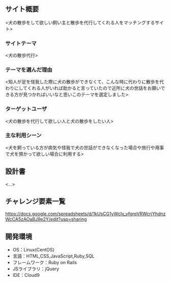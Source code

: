 # <dog worker>

## サイト概要
<犬の散歩をして欲しい飼い主と散歩を代行してくれる人をマッチングするサイト>

### サイトテーマ
<犬の散歩代行>

### テーマを選んだ理由
<知人が足を怪我した際に犬の散歩ができなくて、こんな時に代わりに散歩を代わりにしてくれる人がいれば助かると言っていたので近所に犬の世話をお願いできる方が見つかればいいなと思いこのテーマを選定しました>

### ターゲットユーザ
<犬の散歩を代行して欲しい人と犬の散歩をしたい人>

### 主な利用シーン
<犬を飼っている方が病気や怪我で犬の世話ができなくなった場合や旅行や用事で犬を預かって欲しい場合に利用する>

## 設計書
<...>

## チャレンジ要素一覧
<https://docs.google.com/spreadsheets/d/1kUsCG1yWcIv_vfgrqVRWcrjYhdnzWcCA5zAOaBJ9e2Y/edit?usp=sharing>


## 開発環境
- OS：Linux(CentOS)
- 言語：HTML,CSS,JavaScript,Ruby,SQL
- フレームワーク：Ruby on Rails
- JSライブラリ：jQuery
- IDE：Cloud9

